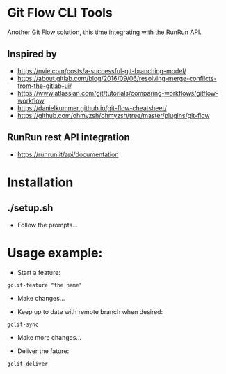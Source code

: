 # Git Flow CLI Tools
Another Git Flow solution, this time integrating with the RunRun API.

## Inspired by
* https://nvie.com/posts/a-successful-git-branching-model/
* https://about.gitlab.com/blog/2016/09/06/resolving-merge-conflicts-from-the-gitlab-ui/
* https://www.atlassian.com/git/tutorials/comparing-workflows/gitflow-workflow
* https://danielkummer.github.io/git-flow-cheatsheet/
* https://github.com/ohmyzsh/ohmyzsh/tree/master/plugins/git-flow

## RunRun rest API integration
* https://runrun.it/api/documentation

# Installation
## ./setup.sh
* Follow the prompts...

# Usage example:
* Start a feature:
```
gclit-feature "the name"
```

* Make changes...

* Keep up to date with remote branch when desired:
```
gclit-sync
```

* Make more changes...

* Deliver the fature:
```
gclit-deliver
```
